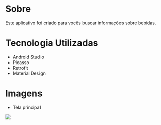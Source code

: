 <h1>Sobre</h1>

Este aplicativo foi criado para vocês buscar informações sobre bebidas.

<h1>Tecnologia Utilizadas</h1>

* Android Studio
* Picasso
* Retrofit
* Material Design

<h1>Imagens</h1>

* Tela principal

<img src="https://user-images.githubusercontent.com/37080995/102947482-36d12900-44a2-11eb-9bdb-a884e7f1ce1a.jpg" />
